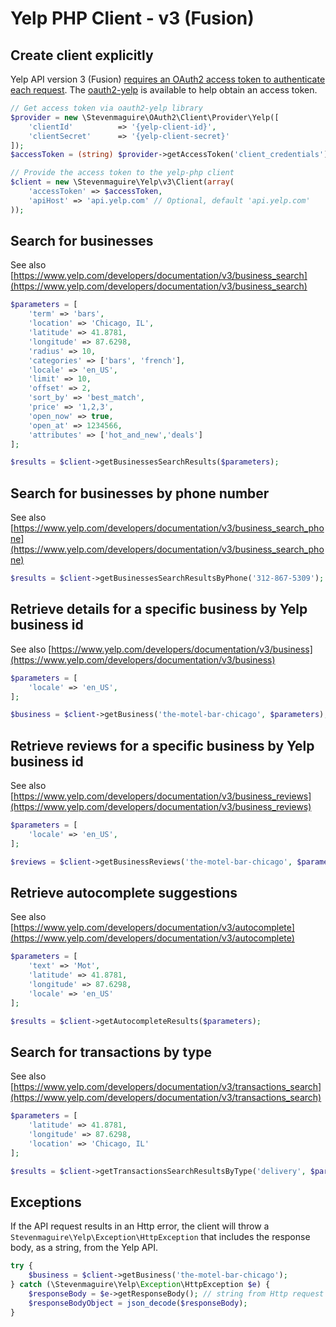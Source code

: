# Yelp PHP Client - v3 (Fusion)

## Create client explicitly

Yelp API version 3 (Fusion) [requires an OAuth2 access token to authenticate each request](https://www.yelp.com/developers/documentation/v3/authentication). The [oauth2-yelp](https://github.com/stevenmaguire/oauth2-yelp) is available to help obtain an access token.

```php
// Get access token via oauth2-yelp library
$provider = new \Stevenmaguire\OAuth2\Client\Provider\Yelp([
    'clientId'          => '{yelp-client-id}',
    'clientSecret'      => '{yelp-client-secret}'
]);
$accessToken = (string) $provider->getAccessToken('client_credentials');

// Provide the access token to the yelp-php client
$client = new \Stevenmaguire\Yelp\v3\Client(array(
    'accessToken' => $accessToken,
    'apiHost' => 'api.yelp.com' // Optional, default 'api.yelp.com'
));
```

## Search for businesses

See also [https://www.yelp.com/developers/documentation/v3/business_search](https://www.yelp.com/developers/documentation/v3/business_search)

```php
$parameters = [
    'term' => 'bars',
    'location' => 'Chicago, IL',
    'latitude' => 41.8781,
    'longitude' => 87.6298,
    'radius' => 10,
    'categories' => ['bars', 'french'],
    'locale' => 'en_US',
    'limit' => 10,
    'offset' => 2,
    'sort_by' => 'best_match',
    'price' => '1,2,3',
    'open_now' => true,
    'open_at' => 1234566,
    'attributes' => ['hot_and_new','deals']
];

$results = $client->getBusinessesSearchResults($parameters);
```

## Search for businesses by phone number

See also [https://www.yelp.com/developers/documentation/v3/business_search_phone](https://www.yelp.com/developers/documentation/v3/business_search_phone)

```php
$results = $client->getBusinessesSearchResultsByPhone('312-867-5309');
```

## Retrieve details for a specific business by Yelp business id

See also [https://www.yelp.com/developers/documentation/v3/business](https://www.yelp.com/developers/documentation/v3/business)

```php
$parameters = [
    'locale' => 'en_US',
];

$business = $client->getBusiness('the-motel-bar-chicago', $parameters);
```

## Retrieve reviews for a specific business by Yelp business id

See also [https://www.yelp.com/developers/documentation/v3/business_reviews](https://www.yelp.com/developers/documentation/v3/business_reviews)

```php
$parameters = [
    'locale' => 'en_US',
];

$reviews = $client->getBusinessReviews('the-motel-bar-chicago', $parameters);
```

## Retrieve autocomplete suggestions

See also [https://www.yelp.com/developers/documentation/v3/autocomplete](https://www.yelp.com/developers/documentation/v3/autocomplete)

```php
$parameters = [
    'text' => 'Mot',
    'latitude' => 41.8781,
    'longitude' => 87.6298,
    'locale' => 'en_US'
];

$results = $client->getAutocompleteResults($parameters);
```

## Search for transactions by type

See also [https://www.yelp.com/developers/documentation/v3/transactions_search](https://www.yelp.com/developers/documentation/v3/transactions_search)

```php
$parameters = [
    'latitude' => 41.8781,
    'longitude' => 87.6298,
    'location' => 'Chicago, IL'
];

$results = $client->getTransactionsSearchResultsByType('delivery', $parameters);
```

## Exceptions

If the API request results in an Http error, the client will throw a `Stevenmaguire\Yelp\Exception\HttpException` that includes the response body, as a string, from the Yelp API.

```php
try {
    $business = $client->getBusiness('the-motel-bar-chicago');
} catch (\Stevenmaguire\Yelp\Exception\HttpException $e) {
    $responseBody = $e->getResponseBody(); // string from Http request
    $responseBodyObject = json_decode($responseBody);
}
```
